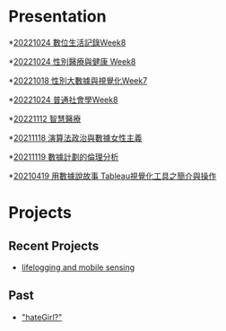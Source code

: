 # Presentation
*[20221024 數位生活記錄Week8](https://docs.google.com/presentation/d/e/2PACX-1vQKXjG31hC6Y2EvMfCc4aEKikODiSqXfeQJSbmSgGestAgXmfIa_Sn38EJ-8ZHE3WdExfHIPlU_oIpg/pub?start=false&loop=false&delayms=3000)

*[20221024 性別醫療與健康 Week8](https://docs.google.com/presentation/d/e/2PACX-1vTtjOUvhksnmkfzfcEWOSK5LYWL0tXSHAN5GNn330DZHCXDT-yg0tia-iCCpcuvDsT5ixFLAnWSMLFj/pub?start=false&loop=false&delayms=3000)

*[20221018 性別大數據與視覺化Week7]()

*[20221024 普通社會學Week8](https://docs.google.com/presentation/d/e/2PACX-1vQZ20mDKGGDOwfBHcakFXtsYTIWenbXlSGJUFYg-YeUzIY5mn_0Y7WY2RacozljOdhmH5Y-cLmJFkmz/pub?start=false&loop=false&delayms=3000)

*[20221112 智慧醫療]()

*[20211118 演算法政治與數據女性主義]()

*[20211119 數據計劃的倫理分析]()

*[20210419 用數據說故事 Tableau視覺化工具之簡介與操作]()


# Projects

## Recent Projects
* [lifelogging and mobile sensing]()

## Past
* ["hateGirl?"]()

